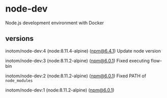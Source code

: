 # node-dev

Node.js development environment with Docker

## versions

inotom/node-dev:4 (node:8.11.4-alpine) (npm@6.4.1) Update node version

inotom/node-dev:3 (node:8.11.2-alpine) (npm@6.0.1) Fixed executing flow-bin

inotom/node-dev:2 (node:8.11.2-alpine) (npm@6.0.1) Fixed PATH of `node_modules`

inotom/node-dev:1 (node:8.11.2-alpine) (npm@6.0.1)
